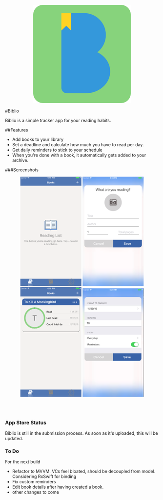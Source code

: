 <p align="center">
  <img width="320" src="assets/biblio.png"/>
</p>

#Biblio

Biblio is a simple tracker app for your reading habits. 

##Features

- Add books to your library
- Set a deadline and calculate how much you have to read per day. 
- Get daily reminders to stick to your schedule
- When you're done with a book, it automatically gets added to your archive.

###Screenshots
<p align="center">
    <img width="200" src="assets/screenshot-2.png"/>
    <img width="200" src="assets/screenshot-3.png"/>
    <img width="200" src="assets/screenshot-4.png"/>
    <img width="200" src="assets/screenshot-5.png"/>
</p>
<br/><br/>

### App Store Status

Biblio is still in the submission process. As soon as it's uploaded, this will be updated.


### To Do

For the next build
- Refactor to MVVM. VCs feel bloated, should be decoupled from model. Considering RxSwift for binding
- Fix custom reminders
- Edit book details after having created a book.
- other changes to come

